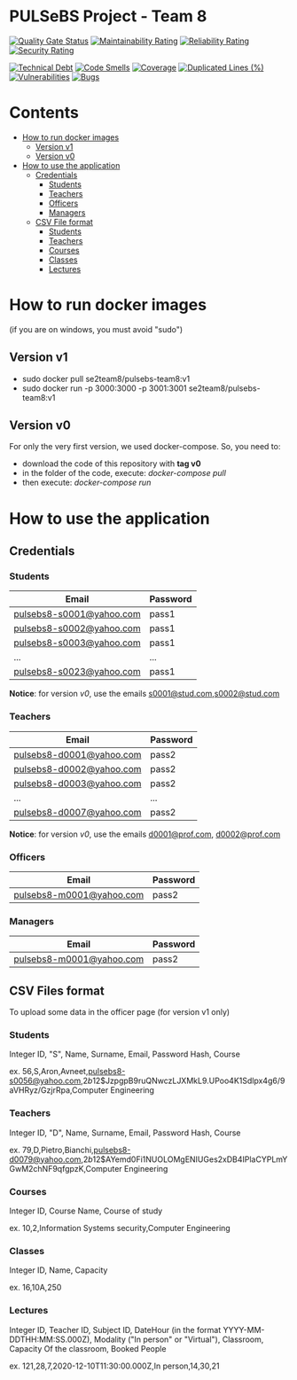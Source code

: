 # PULSeBS Project - Team 8
[![Quality Gate Status](https://sonarcloud.io/api/project_badges/measure?project=s269731_PULSeBS-Team8&metric=alert_status)](https://sonarcloud.io/dashboard?id=s269731_PULSeBS-Team8)
[![Maintainability Rating](https://sonarcloud.io/api/project_badges/measure?project=s269731_PULSeBS-Team8&metric=sqale_rating)](https://sonarcloud.io/dashboard?id=s269731_PULSeBS-Team8)
[![Reliability Rating](https://sonarcloud.io/api/project_badges/measure?project=s269731_PULSeBS-Team8&metric=reliability_rating)](https://sonarcloud.io/dashboard?id=s269731_PULSeBS-Team8)
[![Security Rating](https://sonarcloud.io/api/project_badges/measure?project=s269731_PULSeBS-Team8&metric=security_rating)](https://sonarcloud.io/dashboard?id=s269731_PULSeBS-Team8)

[![Technical Debt](https://sonarcloud.io/api/project_badges/measure?project=s269731_PULSeBS-Team8&metric=sqale_index)](https://sonarcloud.io/dashboard?id=s269731_PULSeBS-Team8)
[![Code Smells](https://sonarcloud.io/api/project_badges/measure?project=s269731_PULSeBS-Team8&metric=code_smells)](https://sonarcloud.io/dashboard?id=s269731_PULSeBS-Team8)
[![Coverage](https://sonarcloud.io/api/project_badges/measure?project=s269731_PULSeBS-Team8&metric=coverage)](https://sonarcloud.io/dashboard?id=s269731_PULSeBS-Team8)
[![Duplicated Lines (%)](https://sonarcloud.io/api/project_badges/measure?project=s269731_PULSeBS-Team8&metric=duplicated_lines_density)](https://sonarcloud.io/dashboard?id=s269731_PULSeBS-Team8)
[![Vulnerabilities](https://sonarcloud.io/api/project_badges/measure?project=s269731_PULSeBS-Team8&metric=vulnerabilities)](https://sonarcloud.io/dashboard?id=s269731_PULSeBS-Team8)
[![Bugs](https://sonarcloud.io/api/project_badges/measure?project=s269731_PULSeBS-Team8&metric=bugs)](https://sonarcloud.io/dashboard?id=s269731_PULSeBS-Team8)

# Contents

- [How to run docker images](#how-to-run-docker-images)
    - [Version v1](#version-v1)
    - [Version v0](#version-v0)
- [How to use the application](#how-to-use-the-application)
    - [Credentials](#credentials)
        - [Students](#students)
        - [Teachers](#teachers)
        - [Officers](#officers)
        - [Managers](#managers)
    - [CSV File format](#csv-file-format)
        - [Students](#students)
        - [Teachers](#teachers)
        - [Courses](#courses)
        - [Classes](#classes)
        - [Lectures](#lectures)



# How to run docker images
(if you are on windows, you must avoid "sudo")

## Version v1
- sudo docker pull se2team8/pulsebs-team8:v1
- sudo docker run -p 3000:3000 -p 3001:3001 se2team8/pulsebs-team8:v1

## Version v0
For only the very first version, we used docker-compose.
So, you need to:
- download the code of this repository with **tag v0**
- in the folder of the code, execute: *docker-compose pull*
- then execute: *docker-compose run*

# How to use the application

## Credentials

### Students

| Email | Password |
| -----|---------|
| pulsebs8-s0001@yahoo.com | pass1 |
| pulsebs8-s0002@yahoo.com | pass1 |
| pulsebs8-s0003@yahoo.com | pass1 |
| ... | ... |
| pulsebs8-s0023@yahoo.com | pass1 |

**Notice**: for version *v0*, use the emails s0001@stud.com,s0002@stud.com 

 ### Teachers

| Email | Password |
| -----|---------|
| pulsebs8-d0001@yahoo.com | pass2 |
| pulsebs8-d0002@yahoo.com | pass2 |
| pulsebs8-d0003@yahoo.com | pass2 |
| ... | ... |
| pulsebs8-d0007@yahoo.com | pass2 |

**Notice**: for version *v0*, use the emails d0001@prof.com, d0002@prof.com

### Officers
| Email | Password |
| -----|---------|
| pulsebs8-m0001@yahoo.com | pass2 |

### Managers
| Email | Password |
| -----|---------|
| pulsebs8-m0001@yahoo.com | pass2 |

## CSV Files format
To upload some data in the officer page (for version v1 only)

### Students
Integer ID, "S", Name, Surname, Email, Password Hash, Course

ex. 56,S,Aron,Avneet,pulsebs8-s0056@yahoo.com,$2b$12$JzpgpB9ruQNwczLJXMkL9.UPoo4K1Sdlpx4g6/9aVHRyz/GzjrRpa,Computer Engineering

### Teachers
Integer ID, "D", Name, Surname, Email, Password Hash, Course

ex. 79,D,Pietro,Bianchi,pulsebs8-d0079@yahoo.com,$2b$12$AYemd0Fi1NUOLOMgENIUGes2xDB4IPlaCYPLmYGwM2chNF9qfgpzK,Computer Engineering

### Courses
Integer ID, Course Name, Course of study

ex. 10,2,Information Systems security,Computer Engineering

### Classes

Integer ID, Name, Capacity

ex. 16,10A,250

### Lectures
Integer ID, Teacher ID, Subject ID, DateHour (in the format YYYY-MM-DDTHH:MM:SS.000Z), Modality ("In person" or "Virtual"), Classroom, Capacity Of the classroom, Booked People

ex. 121,28,7,2020-12-10T11:30:00.000Z,In person,14,30,21



